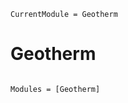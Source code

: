 ```@meta
CurrentModule = Geotherm
```

# Geotherm

```@index

```

```@autodocs
Modules = [Geotherm]
```
